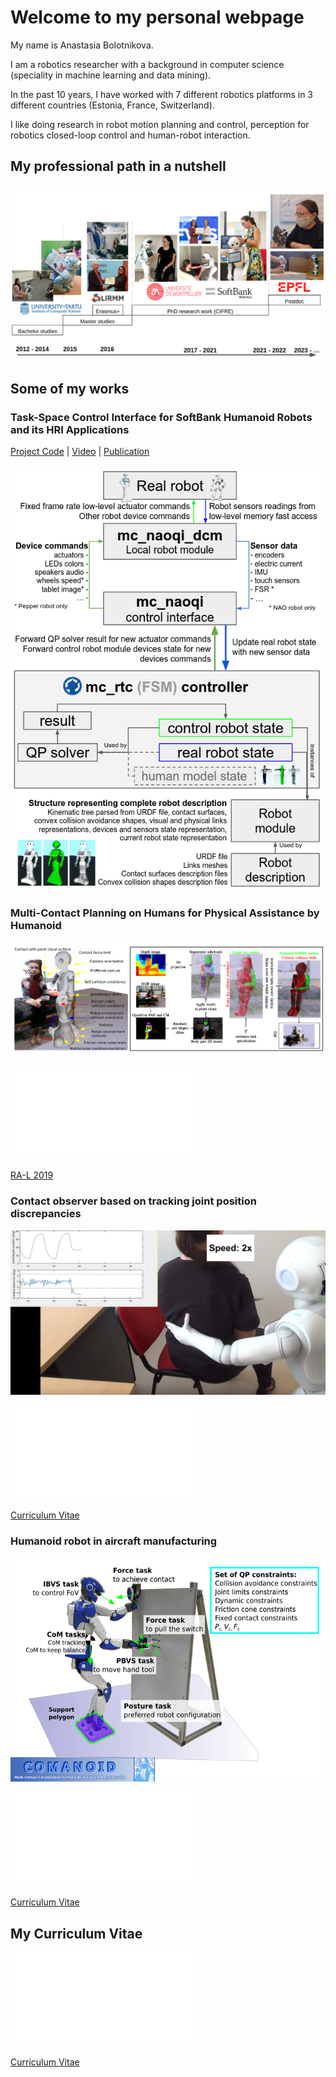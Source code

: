 # Welcome to my personal webpage

My name is Anastasia Bolotnikova. 

I am a robotics researcher with a background in computer science (speciality in machine learning and data mining).

In the past 10 years, I have worked with 7 different robotics platforms in 3 different countries (Estonia, France, Switzerland).

I like doing research in robot motion planning and control, perception for robotics closed-loop control and human-robot interaction.



## My professional path in a nutshell

![photo](doc/photo.png "photo")


## Some of my works

### Task-Space Control Interface for SoftBank Humanoid Robots and its HRI Applications


[Project Code](https://github.com/jrl-umi3218/mc_naoqi) | [Video](https://www.youtube.com/watch?v=qzEnCGlT93s) | [Publication](https://hal.science/hal-02919367v2/document) 


![photo](doc/sii.png "sii")


### Multi-Contact Planning on Humans for Physical Assistance by Humanoid

![ral19](doc/ral19.png "ral19")

<object data="doc/RA-L2020_Bolotnikova_et_al.pdf" type="application/pdf" width="700px" height="700px">
	<embed src="doc/RA-L2020_Bolotnikova_et_al.pdf">
    	<p><a href="doc/RA-L2020_Bolotnikova_et_al.pdf">RA-L 2019</a></p>
	</embed>
</object>


### Contact observer based on tracking joint position discrepancies

[![contact](doc/contact.png)](https://www.youtube.com/watch?v=nY9zMG0EsnM "contact_observer")

<object data="doc/Ro-Man2018_Bolotnikova_et_al.pdf" type="application/pdf" width="700px" height="700px">
	<embed src="doc/Ro-Man2018_Bolotnikova_et_al.pdf">
    	<p><a href="doc/Ro-Man2018_Bolotnikova_et_al.pdf">Curriculum Vitae</a></p>
	</embed>
</object>


### Humanoid robot in aircraft manufacturing

[![case](doc/case.png)](https://www.youtube.com/watch?v=C3Y2Xc6sEY4 "case2017")

<object data="doc/CASE17_0096_FI.pdf" type="application/pdf" width="700px" height="700px">
	<embed src="doc/CASE17_0096_FI.pdf">
    	<p><a href="doc/CASE17_0096_FI.pdf">Curriculum Vitae</a></p>
	</embed>
</object>



## My Curriculum Vitae

<object data="doc/CV.pdf" type="application/pdf" width="700px" height="700px">
	<embed src="doc/CV.pdf">
    	<p><a href="doc/CV.pdf">Curriculum Vitae</a></p>
	</embed>
</object>
